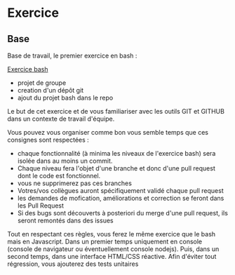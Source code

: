 # Exercice

## Base

Base de travail, le premier exercice en bash :

[Exercice bash](https://github.com/Aherbeth/IUT-bash/tree/main/exercice)

- projet de groupe
- creation d'un dépôt git
- ajout du projet bash dans le repo

Le but de cet exercice et de vous familiariser avec les outils GIT et GITHUB dans un contexte de travail d'équipe.

Vous pouvez vous organiser comme bon vous semble temps que ces consignes sont respectées :

- chaque fonctionnalité (à minima les niveaux de l'exercice bash) sera isolée dans au moins un commit.
- Chaque niveau fera l'objet d'une branche et donc d'une pull request dont le code est fonctionnel.
- vous ne supprimerez pas ces branches
- Votres/vos collègues auront spécifiquement validé chaque pull request
- les demandes de mofication, améliorations et correction se feront dans les Pull Request
- Si des bugs sont découverts à posteriori du merge d'une pull request, ils seront remontés dans des issues

Tout en respectant ces règles, vous ferez le même exercice que le bash mais en Javascript.
Dans un premier temps uniquement en console (console de navigateur ou éventuellement console nodejs).
Puis, dans un second temps, dans une interface HTML/CSS réactive.
Afin d'éviter tout régression, vous ajouterez des tests unitaires
